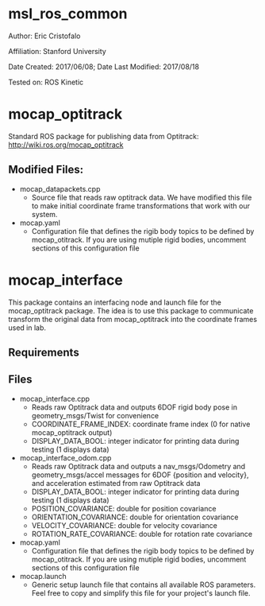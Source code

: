 msl_ros_common
===============

Author: Eric Cristofalo

Affiliation: Stanford University

Date Created: 2017/06/08; Date Last Modified: 2017/08/18

Tested on: ROS Kinetic

# mocap_optitrack
Standard ROS package for publishing data from Optitrack:
http://wiki.ros.org/mocap_optitrack

## Modified Files:
* mocap_datapackets.cpp
	* Source file that reads raw optitrack data. We have modified this file to make initial coordinate frame transformations that work with our system. 
* mocap.yaml
	* Configuration file that defines the rigib body topics to be defined by mocap_otitrack. If you are using mutiple rigid bodies, uncomment sections of this configuration file

# mocap_interface
This package contains an interfacing node and launch file for the mocap_optitrack package. The idea is to use this package to communicate transform the original data from mocap_optitrack into the coordinate frames used in lab. 

## Requirements

## Files
* mocap_interface.cpp
	* Reads raw Optitrack data and outputs 6DOF rigid body pose in geometry_msgs/Twist for convenience
    * COORDINATE_FRAME_INDEX: coordinate frame index (0 for native mocap_optitrack output)
    * DISPLAY_DATA_BOOL: integer indicator for printing data during testing (1 displays data)
* mocap_interface_odom.cpp
	* Reads raw Optitrack data and outputs a nav_msgs/Odometry and geometry_msgs/accel messages for 6DOF {position and velocity}, and acceleration estimated from raw Optitrack data 
    * DISPLAY_DATA_BOOL: integer indicator for printing data during testing (1 displays data)
    * POSITION_COVARIANCE: double for position covariance
    * ORIENTATION_COVARIANCE: double for orientation covariance
    * VELOCITY_COVARIANCE: double for velocity covariance
    * ROTATION_RATE_COVARIANCE: double for rotation rate covariance
* mocap.yaml
	* Configuration file that defines the rigib body topics to be defined by mocap_otitrack. If you are using mutiple rigid bodies, uncomment sections of this configuration file
* mocap.launch
    * Generic setup launch file that contains all available ROS parameters. Feel free to copy and simplify this file for your project's launch file. 

